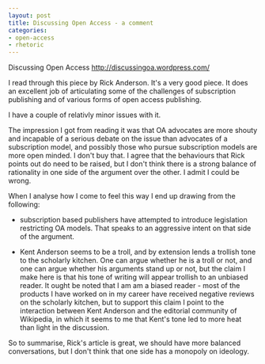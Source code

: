 ```yaml
---
layout: post
title: Discussing Open Access - a comment
categories: 
- open-access
- rhetoric 
---
```



Discussing Open Access
http://discussingoa.wordpress.com/

I read through this piece by Rick Anderson. It's a very good piece. It does an excellent job of articulating some of the challenges of subscription publishing and of various forms of open access publishing. 

I have a couple of relativly minor issues with it. 

The impression I got from reading it was that OA advocates are more shouty and incapable of a serious debate on the issue than advocates of a subscription model, and possibly those who pursue subscription models are more open minded. I don't buy that. I agree that the behaviours that Rick points out do need to be raised, but I don't think there is a strong balance of rationality in one side of the argument over the other. I admit I could be wrong. 

When I analyse how I come to feel this way I end up drawing from the following: 

- subscription based publishers have attempted to introduce legislation restricting OA models. That speaks to an aggressive intent on that side of the argument. 

- Kent Anderson seems to be a troll, and by extension lends a trollish tone to the scholarly kitchen. One can argue whether he is a troll or not, and one can argue whether his arguments stand up or not, but the claim I make here is that his tone of writing will appear trollish to an unbiased reader. It ought be noted that I am am a biased reader - most of the products I have worked on in my career have received negative reviews on the scholarly kitchen, but to support this claim I point to the interaction between Kent Anderson and the editorial community of Wikipedia, in which it seems to me that Kent's tone led to more heat than light in the discussion. 

So to summarise, Rick's article is great, we should have more balanced conversations, but I don't think that one side has a monopoly on ideology. 